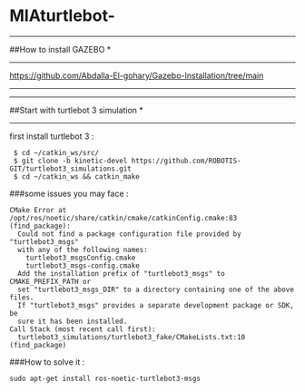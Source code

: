 # MIAturtlebot-
***********************
##How to install GAZEBO *
***********************
https://github.com/Abdalla-El-gohary/Gazebo-Installation/tree/main

__________________________________________________________________________________________

***********************************
##Start with turtlebot 3 simulation *
***********************************
first install turtlebot 3 :
```
 $ cd ~/catkin_ws/src/
 $ git clone -b kinetic-devel https://github.com/ROBOTIS-GIT/turtlebot3_simulations.git
 $ cd ~/catkin_ws && catkin_make
```
###some issues you may face :
```
CMake Error at /opt/ros/noetic/share/catkin/cmake/catkinConfig.cmake:83 (find_package):
  Could not find a package configuration file provided by "turtlebot3_msgs"
  with any of the following names:
    turtlebot3_msgsConfig.cmake
    turtlebot3_msgs-config.cmake
  Add the installation prefix of "turtlebot3_msgs" to CMAKE_PREFIX_PATH or
  set "turtlebot3_msgs_DIR" to a directory containing one of the above files.
  If "turtlebot3_msgs" provides a separate development package or SDK, be
  sure it has been installed.
Call Stack (most recent call first):
  turtlebot3_simulations/turtlebot3_fake/CMakeLists.txt:10 (find_package)
```
###How to solve it : 
```
sudo apt-get install ros-noetic-turtlebot3-msgs
```

